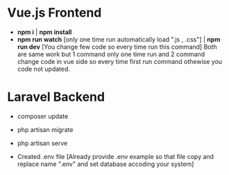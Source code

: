 #  Vue.js Frontend
- **npm i** | **npm install**
- **npm run watch** [only one time run automatically load ".js , .css"] | **npm run dev** [You change few code so every time run this command] Both 
  are same   work but 1 command only one time run and 2 command change code in vue side so every time first run command othewise you code not updated.


# Laravel Backend
- composer update
- php artisan migrate 
- php artisan serve

- Created .env file [Already provide .env example so that file copy and replace name ".env" and set database accoding your system]
